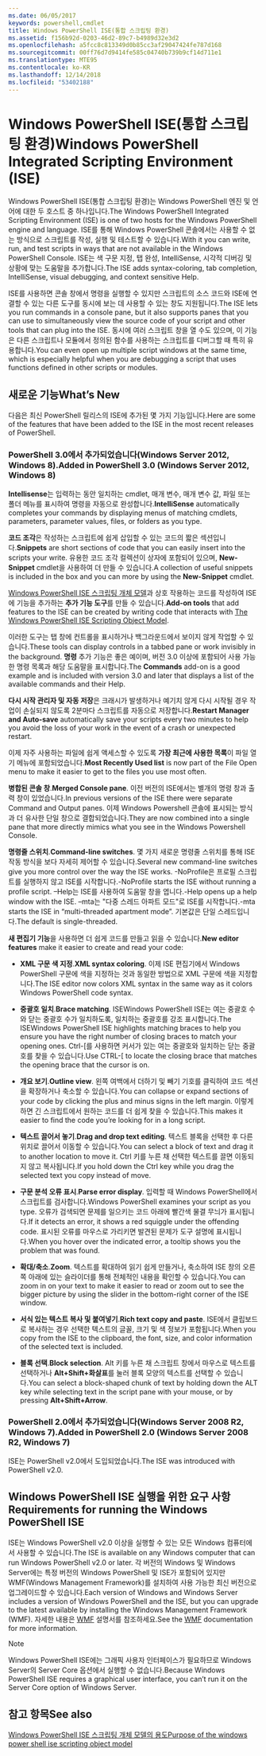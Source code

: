 ```yaml
---
ms.date: 06/05/2017
keywords: powershell,cmdlet
title: Windows PowerShell ISE(통합 스크립팅 환경)
ms.assetid: f156b92d-0203-46d2-89c7-b4989d32e3d2
ms.openlocfilehash: a5fcc8c813349d0b85cc3af29047424fe787d168
ms.sourcegitcommit: 00ff76d7d9414fe585c04740b739b9cf14d711e1
ms.translationtype: MTE95
ms.contentlocale: ko-KR
ms.lasthandoff: 12/14/2018
ms.locfileid: "53402188"
---
```

# <a name="windows-powershell-integrated-scripting-environment-ise"></a><span data-ttu-id="d0ccc-103">Windows PowerShell ISE(통합 스크립팅 환경)</span><span class="sxs-lookup"><span data-stu-id="d0ccc-103">Windows PowerShell Integrated Scripting Environment (ISE)</span></span>

<span data-ttu-id="d0ccc-104">Windows PowerShell ISE(통합 스크립팅 환경)는 Windows PowerShell 엔진 및 언어에 대한 두 호스트 중 하나입니다.</span><span class="sxs-lookup"><span data-stu-id="d0ccc-104">The Windows PowerShell Integrated Scripting Environment (ISE) is one of two hosts for the Windows PowerShell engine and language.</span></span> <span data-ttu-id="d0ccc-105">ISE를 통해 Windows PowerShell 콘솔에서는 사용할 수 없는 방식으로 스크립트를 작성, 실행 및 테스트할 수 있습니다.</span><span class="sxs-lookup"><span data-stu-id="d0ccc-105">With it you can write, run, and test scripts in ways that are not available in the Windows PowerShell Console.</span></span> <span data-ttu-id="d0ccc-106">ISE는 색 구문 지정, 탭 완성, IntelliSense, 시각적 디버깅 및 상황에 맞는 도움말을 추가합니다.</span><span class="sxs-lookup"><span data-stu-id="d0ccc-106">The ISE adds syntax-coloring, tab completion, IntelliSense, visual debugging, and context sensitive Help.</span></span>

<span data-ttu-id="d0ccc-107">ISE를 사용하면 콘솔 창에서 명령을 실행할 수 있지만 스크립트의 소스 코드와 ISE에 연결할 수 있는 다른 도구를 동시에 보는 데 사용할 수 있는 창도 지원됩니다.</span><span class="sxs-lookup"><span data-stu-id="d0ccc-107">The ISE lets you run commands in a console pane, but it also supports panes that you can use to simultaneously view the source code of your script and other tools that can plug into the ISE.</span></span> <span data-ttu-id="d0ccc-108">동시에 여러 스크립트 창을 열 수도 있으며, 이 기능은 다른 스크립트나 모듈에서 정의된 함수를 사용하는 스크립트를 디버그할 때 특히 유용합니다.</span><span class="sxs-lookup"><span data-stu-id="d0ccc-108">You can even open up multiple script windows at the same time, which is especially helpful when you are debugging a script that uses functions defined in other scripts or modules.</span></span>

## <a name="whats-new"></a><span data-ttu-id="d0ccc-109">새로운 기능</span><span class="sxs-lookup"><span data-stu-id="d0ccc-109">What’s New</span></span>

<span data-ttu-id="d0ccc-110">다음은 최신 PowerShell 릴리스의 ISE에 추가된 몇 가지 기능입니다.</span><span class="sxs-lookup"><span data-stu-id="d0ccc-110">Here are some of the features that have been added to the ISE in the most recent releases of PowerShell.</span></span>

### <a name="added-in-powershell-30-windows-server-2012-windows-8"></a><span data-ttu-id="d0ccc-111">PowerShell 3.0에서 추가되었습니다(Windows Server 2012, Windows 8).</span><span class="sxs-lookup"><span data-stu-id="d0ccc-111">Added in PowerShell 3.0 (Windows Server 2012, Windows 8)</span></span>

<span data-ttu-id="d0ccc-112">**Intellisense**는 입력하는 동안 일치하는 cmdlet, 매개 변수, 매개 변수 값, 파일 또는 폴더 메뉴를 표시하여 명령을 자동으로 완성합니다.</span><span class="sxs-lookup"><span data-stu-id="d0ccc-112">**IntelliSense** automatically completes your commands by displaying menus of matching cmdlets, parameters, parameter values, files, or folders as you type.</span></span>

<span data-ttu-id="d0ccc-113">**코드 조각**은 작성하는 스크립트에 쉽게 삽입할 수 있는 코드의 짧은 섹션입니다.</span><span class="sxs-lookup"><span data-stu-id="d0ccc-113">**Snippets** are short sections of code that you can easily insert into the scripts your write.</span></span> <span data-ttu-id="d0ccc-114">유용한 코드 조각 컬렉션이 상자에 포함되어 있으며, **New-Snippet** cmdlet을 사용하여 더 만들 수 있습니다.</span><span class="sxs-lookup"><span data-stu-id="d0ccc-114">A collection of useful snippets is included in the box and you can more by using the **New-Snippet** cmdlet.</span></span>

<span data-ttu-id="d0ccc-115">[Windows PowerShell ISE 스크립팅 개체 모델](../../core-powershell/ise/The-ISE-Object-Model-Hierarchy.md)과 상호 작용하는 코드를 작성하여 ISE에 기능을 추가하는 **추가 기능 도구**를 만들 수 있습니다.</span><span class="sxs-lookup"><span data-stu-id="d0ccc-115">**Add-on tools** that add features to the ISE can be created by writing code that interacts with [The Windows PowerShell ISE Scripting Object Model](../../core-powershell/ise/The-ISE-Object-Model-Hierarchy.md).</span></span>

<span data-ttu-id="d0ccc-116">이러한 도구는 탭 창에 컨트롤을 표시하거나 백그라운드에서 보이지 않게 작업할 수 있습니다.</span><span class="sxs-lookup"><span data-stu-id="d0ccc-116">These tools can display controls in a tabbed pane or work invisibly in the background.</span></span> <span data-ttu-id="d0ccc-117">**명령** 추가 기능은 좋은 예이며, 버전 3.0 이상에 포함되어 사용 가능한 명령 목록과 해당 도움말을 표시합니다.</span><span class="sxs-lookup"><span data-stu-id="d0ccc-117">The **Commands** add-on is a good example and is included with version 3.0 and later that displays a list of the available commands and their Help.</span></span>

<span data-ttu-id="d0ccc-118">**다시 시작 관리자 및 자동 저장**은 크래시가 발생하거나 예기치 않게 다시 시작될 경우 작업이 손실되지 않도록 2분마다 스크립트를 자동으로 저장합니다.</span><span class="sxs-lookup"><span data-stu-id="d0ccc-118">**Restart Manager and Auto-save** automatically save your scripts every two minutes to help you avoid the loss of your work in the event of a crash or unexpected restart.</span></span>

<span data-ttu-id="d0ccc-119">이제 자주 사용하는 파일에 쉽게 액세스할 수 있도록 **가장 최근에 사용한 목록**이 파일 열기 메뉴에 포함되었습니다.</span><span class="sxs-lookup"><span data-stu-id="d0ccc-119">**Most Recently Used list** is now part of the File Open menu to make it easier to get to the files you use most often.</span></span>

<span data-ttu-id="d0ccc-120">**병합된 콘솔 창**.</span><span class="sxs-lookup"><span data-stu-id="d0ccc-120">**Merged Console pane**.</span></span> <span data-ttu-id="d0ccc-121">이전 버전의 ISE에서는 별개의 명령 창과 출력 창이 있었습니다.</span><span class="sxs-lookup"><span data-stu-id="d0ccc-121">In previous versions of the ISE there were separate Command and Output panes.</span></span> <span data-ttu-id="d0ccc-122">이제 Windows Powershell 콘솔에 표시되는 방식과 더 유사한 단일 창으로 결합되었습니다.</span><span class="sxs-lookup"><span data-stu-id="d0ccc-122">They are now combined into a single pane that more directly mimics what you see in the Windows Powershell Console.</span></span>

<span data-ttu-id="d0ccc-123">**명령줄 스위치**.</span><span class="sxs-lookup"><span data-stu-id="d0ccc-123">**Command-line switches**.</span></span> <span data-ttu-id="d0ccc-124">몇 가지 새로운 명령줄 스위치를 통해 ISE 작동 방식을 보다 자세히 제어할 수 있습니다.</span><span class="sxs-lookup"><span data-stu-id="d0ccc-124">Several new command-line switches give you more control over the way the ISE works.</span></span> <span data-ttu-id="d0ccc-125">-NoProfile은 프로필 스크립트를 실행하지 않고 ISE를 시작합니다.</span><span class="sxs-lookup"><span data-stu-id="d0ccc-125">-NoProfile starts the ISE without running a profile script.</span></span> <span data-ttu-id="d0ccc-126">–Help는 ISE를 사용하여 도움말 창을 엽니다.</span><span class="sxs-lookup"><span data-stu-id="d0ccc-126">-Help opens up a help window with the ISE.</span></span> <span data-ttu-id="d0ccc-127">–mta는 "다중 스레드 아파트 모드"로 ISE를 시작합니다.</span><span class="sxs-lookup"><span data-stu-id="d0ccc-127">-mta starts the ISE in “multi-threaded apartment mode”.</span></span> <span data-ttu-id="d0ccc-128">기본값은 단일 스레드입니다.</span><span class="sxs-lookup"><span data-stu-id="d0ccc-128">The default is single-threaded.</span></span>

<span data-ttu-id="d0ccc-129">**새 편집기 기능**을 사용하면 더 쉽게 코드를 만들고 읽을 수 있습니다.</span><span class="sxs-lookup"><span data-stu-id="d0ccc-129">**New editor features** make it easier to create and read your code:</span></span>

- <span data-ttu-id="d0ccc-130">**XML 구문 색 지정**.</span><span class="sxs-lookup"><span data-stu-id="d0ccc-130">**XML syntax coloring**.</span></span> <span data-ttu-id="d0ccc-131">이제 ISE 편집기에서 Windows PowerShell 구문에 색을 지정하는 것과 동일한 방법으로 XML 구문에 색을 지정합니다.</span><span class="sxs-lookup"><span data-stu-id="d0ccc-131">The ISE editor now colors XML syntax in the same way as it colors Windows PowerShell code syntax.</span></span>

- <span data-ttu-id="d0ccc-132">**중괄호 일치**.</span><span class="sxs-lookup"><span data-stu-id="d0ccc-132">**Brace matching**.</span></span> <span data-ttu-id="d0ccc-133">ISEWindows PowerShell ISE는 여는 중괄호 수와 닫는 중괄호 수가 일치하도록, 일치하는 중괄호를 강조 표시합니다.</span><span class="sxs-lookup"><span data-stu-id="d0ccc-133">The ISEWindows PowerShell ISE highlights matching braces to help you ensure you have the right number of closing braces to match your opening ones.</span></span> <span data-ttu-id="d0ccc-134">Ctrl-\[를 사용하면 커서가 있는 여는 중괄호와 일치하는 닫는 중괄호를 찾을 수 있습니다.</span><span class="sxs-lookup"><span data-stu-id="d0ccc-134">Use CTRL-\[ to locate the closing brace that matches the opening brace that the cursor is on.</span></span>

- <span data-ttu-id="d0ccc-135">**개요 보기**.</span><span class="sxs-lookup"><span data-stu-id="d0ccc-135">**Outline view**.</span></span> <span data-ttu-id="d0ccc-136">왼쪽 여백에서 더하기 및 빼기 기호를 클릭하여 코드 섹션을 확장하거나 축소할 수 있습니다.</span><span class="sxs-lookup"><span data-stu-id="d0ccc-136">You can collapse or expand sections of your code by clicking the plus and minus signs in the left margin.</span></span> <span data-ttu-id="d0ccc-137">이렇게 하면 긴 스크립트에서 원하는 코드를 더 쉽게 찾을 수 있습니다.</span><span class="sxs-lookup"><span data-stu-id="d0ccc-137">This makes it easier to find the code you’re looking for in a long script.</span></span>

- <span data-ttu-id="d0ccc-138">**텍스트 끌어서 놓기**.</span><span class="sxs-lookup"><span data-stu-id="d0ccc-138">**Drag and drop text editing**.</span></span> <span data-ttu-id="d0ccc-139">텍스트 블록을 선택한 후 다른 위치로 끌어서 이동할 수 있습니다.</span><span class="sxs-lookup"><span data-stu-id="d0ccc-139">You can select a block of text and drag it to another location to move it.</span></span> <span data-ttu-id="d0ccc-140">Ctrl 키를 누른 채 선택한 텍스트를 끌면 이동되지 않고 복사됩니다.</span><span class="sxs-lookup"><span data-stu-id="d0ccc-140">If you hold down the Ctrl key while you drag the selected text you copy instead of move.</span></span>

- <span data-ttu-id="d0ccc-141">**구문 분석 오류 표시**.</span><span class="sxs-lookup"><span data-stu-id="d0ccc-141">**Parse error display**.</span></span> <span data-ttu-id="d0ccc-142">입력할 때 Windows PowerShell에서 스크립트를 검사합니다.</span><span class="sxs-lookup"><span data-stu-id="d0ccc-142">Windows PowerShell examines your script as you type.</span></span> <span data-ttu-id="d0ccc-143">오류가 검색되면 문제를 일으키는 코드 아래에 빨간색 물결 무늬가 표시됩니다.</span><span class="sxs-lookup"><span data-stu-id="d0ccc-143">If it detects an error, it shows a red squiggle under the offending code.</span></span> <span data-ttu-id="d0ccc-144">표시된 오류를 마우스로 가리키면 발견된 문제가 도구 설명에 표시됩니다.</span><span class="sxs-lookup"><span data-stu-id="d0ccc-144">When you hover over the indicated error, a tooltip shows you the problem that was found.</span></span>

- <span data-ttu-id="d0ccc-145">**확대/축소**.</span><span class="sxs-lookup"><span data-stu-id="d0ccc-145">**Zoom**.</span></span> <span data-ttu-id="d0ccc-146">텍스트를 확대하여 읽기 쉽게 만들거나, 축소하여 ISE 창의 오른쪽 아래에 있는 슬라이더를 통해 전체적인 내용을 확인할 수 있습니다.</span><span class="sxs-lookup"><span data-stu-id="d0ccc-146">You can zoom in on your text to make it easier to read or zoom out to see the bigger picture by using the slider in the bottom-right corner of the ISE window.</span></span>

- <span data-ttu-id="d0ccc-147">**서식 있는 텍스트 복사 및 붙여넣기**.</span><span class="sxs-lookup"><span data-stu-id="d0ccc-147">**Rich text copy and paste**.</span></span> <span data-ttu-id="d0ccc-148">ISE에서 클립보드로 복사하는 경우 선택한 텍스트의 글꼴, 크기 및 색 정보가 포함됩니다.</span><span class="sxs-lookup"><span data-stu-id="d0ccc-148">When you copy from the ISE to the clipboard, the font, size, and color information of the selected text is included.</span></span>

- <span data-ttu-id="d0ccc-149">**블록 선택**.</span><span class="sxs-lookup"><span data-stu-id="d0ccc-149">**Block selection**.</span></span> <span data-ttu-id="d0ccc-150">Alt 키를 누른 채 스크립트 창에서 마우스로 텍스트를 선택하거나 **Alt+Shift+화살표**를 눌러 블록 모양의 텍스트를 선택할 수 있습니다.</span><span class="sxs-lookup"><span data-stu-id="d0ccc-150">You can select a block-shaped chunk of text by holding down the ALT key while selecting text in the script pane with your mouse, or by pressing **Alt+Shift+Arrow**.</span></span>

### <a name="added-in-powershell-20-windows-server-2008-r2-windows-7"></a><span data-ttu-id="d0ccc-151">PowerShell 2.0에서 추가되었습니다(Windows Server 2008 R2, Windows 7).</span><span class="sxs-lookup"><span data-stu-id="d0ccc-151">Added in PowerShell 2.0 (Windows Server 2008 R2, Windows 7)</span></span>

<span data-ttu-id="d0ccc-152">ISE는 PowerShell v2.0에서 도입되었습니다.</span><span class="sxs-lookup"><span data-stu-id="d0ccc-152">The ISE was introduced with PowerShell v2.0.</span></span>

## <a name="requirements-for-running-the-windows-powershell-ise"></a><span data-ttu-id="d0ccc-153">Windows PowerShell ISE 실행을 위한 요구 사항</span><span class="sxs-lookup"><span data-stu-id="d0ccc-153">Requirements for running the Windows PowerShell ISE</span></span>

<span data-ttu-id="d0ccc-154">ISE는 Windows PowerShell v2.0 이상을 실행할 수 있는 모든 Windows 컴퓨터에서 사용할 수 있습니다.</span><span class="sxs-lookup"><span data-stu-id="d0ccc-154">The ISE is available on any Windows computer that can run Windows PowerShell v2.0 or later.</span></span> <span data-ttu-id="d0ccc-155">각 버전의 Windows 및 Windows Server에는 특정 버전의 Windows PowerShell 및 ISE가 포함되어 있지만 WMF(Windows Management Framework)를 설치하여 사용 가능한 최신 버전으로 업그레이드할 수 있습니다.</span><span class="sxs-lookup"><span data-stu-id="d0ccc-155">Each version of Windows and Windows Server includes a version of Windows PowerShell and the ISE, but you can upgrade to the latest available by installing the Windows Management Framework (WMF).</span></span> <span data-ttu-id="d0ccc-156">자세한 내용은 [WMF](/powershell/wmf) 설명서를 참조하세요.</span><span class="sxs-lookup"><span data-stu-id="d0ccc-156">See the [WMF](/powershell/wmf) documentation for more information.</span></span>

> [!NOTE]
> <span data-ttu-id="d0ccc-157">Windows PowerShell ISE에는 그래픽 사용자 인터페이스가 필요하므로 Windows Server의 Server Core 옵션에서 실행할 수 없습니다.</span><span class="sxs-lookup"><span data-stu-id="d0ccc-157">Because Windows PowerShell ISE requires a graphical user interface, you can’t run it on the Server Core option of Windows Server.</span></span>

## <a name="see-also"></a><span data-ttu-id="d0ccc-158">참고 항목</span><span class="sxs-lookup"><span data-stu-id="d0ccc-158">See also</span></span>

[<span data-ttu-id="d0ccc-159">Windows PowerShell ISE 스크립팅 개체 모델의 용도</span><span class="sxs-lookup"><span data-stu-id="d0ccc-159">Purpose of the windows power shell ise scripting object model</span></span>](../../core-powershell/ise/Purpose-of-the-Windows-PowerShell-ISE-Scripting-Object-Model.md)